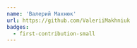 ```yaml
---
name: 'Валерий Махнюк'
url: https://github.com/ValeriiMakhniuk
badges:
  - first-contribution-small
---
```

